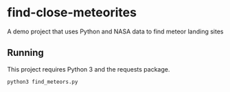 # find-close-meteorites
A demo project that uses Python and NASA data to find meteor landing sites


## Running

This project requires Python 3 and the requests package.

`python3 find_meteors.py`
